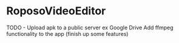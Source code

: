# RoposoVideoEditor
TODO - 
Upload apk to a public server ex Google Drive
Add ffmpeg functionality to the app (finish up some features)
